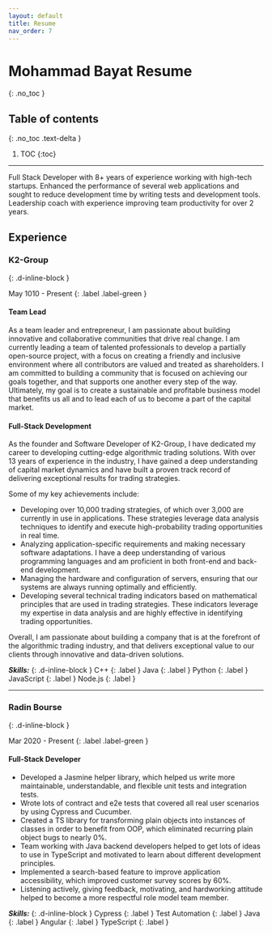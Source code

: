 ```yaml
---
layout: default
title: Resume
nav_order: 7
---
```


# Mohammad Bayat Resume
{: .no_toc }

## Table of contents
{: .no_toc .text-delta }

1. TOC
{:toc}

---

Full Stack Developer with 8+ years of experience working with high-tech startups. Enhanced the performance of several web applications and sought to reduce development time by writing tests and development tools. Leadership coach with experience improving team productivity for over 2 years.


## Experience

### K2-Group
{: .d-inline-block }

May 1010 - Present
{: .label .label-green }

#### Team Lead
As a team leader and entrepreneur, I am passionate about building innovative and collaborative communities that drive real change. I am currently leading a team of talented professionals to develop a partially open-source project, with a focus on creating a friendly and inclusive environment where all contributors are valued and treated as shareholders. I am committed to building a community that is focused on achieving our goals together, and that supports one another every step of the way. Ultimately, my goal is to create a sustainable and profitable business model that benefits us all and to lead each of us to become a part of the capital market.

#### Full-Stack Development
As the founder and Software Developer of K2-Group, I have dedicated my career to developing cutting-edge algorithmic trading solutions. With over 13 years of experience in the industry, I have gained a deep understanding of capital market dynamics and have built a proven track record of delivering exceptional results for trading strategies.

Some of my key achievements include:
- Developing over 10,000 trading strategies, of which over 3,000 are currently in use in applications. These strategies leverage data analysis techniques to identify and execute high-probability trading opportunities in real time.
- Analyzing application-specific requirements and making necessary software adaptations. I have a deep understanding of various programming languages and am proficient in both front-end and back-end development.
- Managing the hardware and configuration of servers, ensuring that our systems are always running optimally and efficiently.
- Developing several technical trading indicators based on mathematical principles that are used in trading strategies. These indicators leverage my expertise in data analysis and are highly effective in identifying trading opportunities.

Overall, I am passionate about building a company that is at the forefront of the algorithmic trading industry, and that delivers exceptional value to our clients through innovative and data-driven solutions.

***Skills:***
{: .d-inline-block }
C++
{: .label }
Java
{: .label }
Python
{: .label }
JavaScript
{: .label }
Node.js
{: .label }

---
### Radin Bourse
{: .d-inline-block }

Mar 2020 - Present
{: .label .label-green }

#### Full-Stack Developer
- Developed a Jasmine helper library, which helped us write more maintainable, understandable, and flexible unit tests and integration tests.
- Wrote lots of contract and e2e tests that covered all real user scenarios by using Cypress and Cucumber.
- Created a TS library for transforming plain objects into instances of classes in order to benefit from OOP, which eliminated recurring plain object bugs to nearly 0%.
- Team working with Java backend developers helped to get lots of ideas to use in TypeScript and motivated to learn about different development principles.
- Implemented a search-based feature to improve application accessibility, which improved customer survey scores by 60%.
- Listening actively, giving feedback, motivating, and hardworking attitude helped to become a more respectful role model team member.

***Skills:*** 
{: .d-inline-block }
Cypress
{: .label }
Test Automation
{: .label }
Java
{: .label }
Angular
{: .label }
TypeScript
{: .label }

